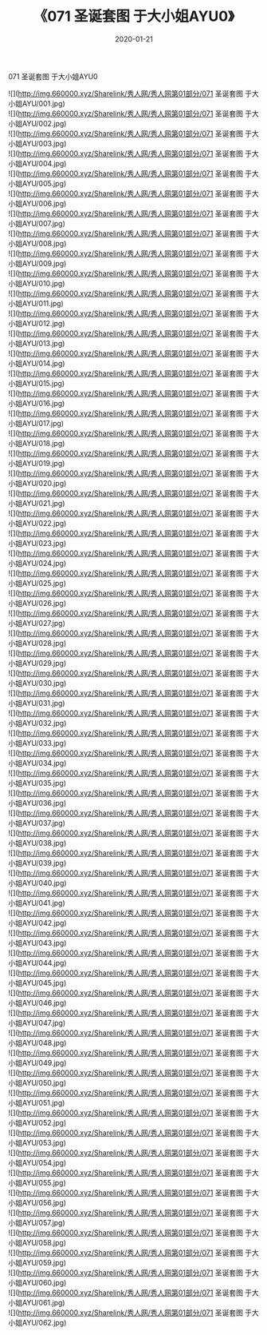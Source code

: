﻿---
layout: post
title:  《071 圣诞套图 于大小姐AYU0》
date:   2020-01-21
img: http://img.660000.xyz/Sharelink/秀人网/秀人网第01部分/071 圣诞套图 于大小姐AYU0/000.jpg
categories: [美女, 清纯, 唯美]
---

071 圣诞套图 于大小姐AYU0

  ![](http://img.660000.xyz/Sharelink/秀人网/秀人网第01部分/071 圣诞套图 于大小姐AYU/001.jpg) <br> ![](http://img.660000.xyz/Sharelink/秀人网/秀人网第01部分/071 圣诞套图 于大小姐AYU/002.jpg) <br> ![](http://img.660000.xyz/Sharelink/秀人网/秀人网第01部分/071 圣诞套图 于大小姐AYU/003.jpg) <br> ![](http://img.660000.xyz/Sharelink/秀人网/秀人网第01部分/071 圣诞套图 于大小姐AYU/004.jpg) <br> ![](http://img.660000.xyz/Sharelink/秀人网/秀人网第01部分/071 圣诞套图 于大小姐AYU/005.jpg) <br> ![](http://img.660000.xyz/Sharelink/秀人网/秀人网第01部分/071 圣诞套图 于大小姐AYU/006.jpg) <br> ![](http://img.660000.xyz/Sharelink/秀人网/秀人网第01部分/071 圣诞套图 于大小姐AYU/007.jpg) <br> ![](http://img.660000.xyz/Sharelink/秀人网/秀人网第01部分/071 圣诞套图 于大小姐AYU/008.jpg) <br> ![](http://img.660000.xyz/Sharelink/秀人网/秀人网第01部分/071 圣诞套图 于大小姐AYU/009.jpg) <br> ![](http://img.660000.xyz/Sharelink/秀人网/秀人网第01部分/071 圣诞套图 于大小姐AYU/010.jpg) <br> ![](http://img.660000.xyz/Sharelink/秀人网/秀人网第01部分/071 圣诞套图 于大小姐AYU/011.jpg) <br> ![](http://img.660000.xyz/Sharelink/秀人网/秀人网第01部分/071 圣诞套图 于大小姐AYU/012.jpg) <br> ![](http://img.660000.xyz/Sharelink/秀人网/秀人网第01部分/071 圣诞套图 于大小姐AYU/013.jpg) <br> ![](http://img.660000.xyz/Sharelink/秀人网/秀人网第01部分/071 圣诞套图 于大小姐AYU/014.jpg) <br> ![](http://img.660000.xyz/Sharelink/秀人网/秀人网第01部分/071 圣诞套图 于大小姐AYU/015.jpg) <br> ![](http://img.660000.xyz/Sharelink/秀人网/秀人网第01部分/071 圣诞套图 于大小姐AYU/016.jpg) <br> ![](http://img.660000.xyz/Sharelink/秀人网/秀人网第01部分/071 圣诞套图 于大小姐AYU/017.jpg) <br> ![](http://img.660000.xyz/Sharelink/秀人网/秀人网第01部分/071 圣诞套图 于大小姐AYU/018.jpg) <br> ![](http://img.660000.xyz/Sharelink/秀人网/秀人网第01部分/071 圣诞套图 于大小姐AYU/019.jpg) <br> ![](http://img.660000.xyz/Sharelink/秀人网/秀人网第01部分/071 圣诞套图 于大小姐AYU/020.jpg) <br> ![](http://img.660000.xyz/Sharelink/秀人网/秀人网第01部分/071 圣诞套图 于大小姐AYU/021.jpg) <br> ![](http://img.660000.xyz/Sharelink/秀人网/秀人网第01部分/071 圣诞套图 于大小姐AYU/022.jpg) <br> ![](http://img.660000.xyz/Sharelink/秀人网/秀人网第01部分/071 圣诞套图 于大小姐AYU/023.jpg) <br> ![](http://img.660000.xyz/Sharelink/秀人网/秀人网第01部分/071 圣诞套图 于大小姐AYU/024.jpg) <br> ![](http://img.660000.xyz/Sharelink/秀人网/秀人网第01部分/071 圣诞套图 于大小姐AYU/025.jpg) <br> ![](http://img.660000.xyz/Sharelink/秀人网/秀人网第01部分/071 圣诞套图 于大小姐AYU/026.jpg) <br> ![](http://img.660000.xyz/Sharelink/秀人网/秀人网第01部分/071 圣诞套图 于大小姐AYU/027.jpg) <br> ![](http://img.660000.xyz/Sharelink/秀人网/秀人网第01部分/071 圣诞套图 于大小姐AYU/028.jpg) <br> ![](http://img.660000.xyz/Sharelink/秀人网/秀人网第01部分/071 圣诞套图 于大小姐AYU/029.jpg) <br> ![](http://img.660000.xyz/Sharelink/秀人网/秀人网第01部分/071 圣诞套图 于大小姐AYU/030.jpg) <br> ![](http://img.660000.xyz/Sharelink/秀人网/秀人网第01部分/071 圣诞套图 于大小姐AYU/031.jpg) <br> ![](http://img.660000.xyz/Sharelink/秀人网/秀人网第01部分/071 圣诞套图 于大小姐AYU/032.jpg) <br> ![](http://img.660000.xyz/Sharelink/秀人网/秀人网第01部分/071 圣诞套图 于大小姐AYU/033.jpg) <br> ![](http://img.660000.xyz/Sharelink/秀人网/秀人网第01部分/071 圣诞套图 于大小姐AYU/034.jpg) <br> ![](http://img.660000.xyz/Sharelink/秀人网/秀人网第01部分/071 圣诞套图 于大小姐AYU/035.jpg) <br> ![](http://img.660000.xyz/Sharelink/秀人网/秀人网第01部分/071 圣诞套图 于大小姐AYU/036.jpg) <br> ![](http://img.660000.xyz/Sharelink/秀人网/秀人网第01部分/071 圣诞套图 于大小姐AYU/037.jpg) <br> ![](http://img.660000.xyz/Sharelink/秀人网/秀人网第01部分/071 圣诞套图 于大小姐AYU/038.jpg) <br> ![](http://img.660000.xyz/Sharelink/秀人网/秀人网第01部分/071 圣诞套图 于大小姐AYU/039.jpg) <br> ![](http://img.660000.xyz/Sharelink/秀人网/秀人网第01部分/071 圣诞套图 于大小姐AYU/040.jpg) <br> ![](http://img.660000.xyz/Sharelink/秀人网/秀人网第01部分/071 圣诞套图 于大小姐AYU/041.jpg) <br> ![](http://img.660000.xyz/Sharelink/秀人网/秀人网第01部分/071 圣诞套图 于大小姐AYU/042.jpg) <br> ![](http://img.660000.xyz/Sharelink/秀人网/秀人网第01部分/071 圣诞套图 于大小姐AYU/043.jpg) <br> ![](http://img.660000.xyz/Sharelink/秀人网/秀人网第01部分/071 圣诞套图 于大小姐AYU/044.jpg) <br> ![](http://img.660000.xyz/Sharelink/秀人网/秀人网第01部分/071 圣诞套图 于大小姐AYU/045.jpg) <br> ![](http://img.660000.xyz/Sharelink/秀人网/秀人网第01部分/071 圣诞套图 于大小姐AYU/046.jpg) <br> ![](http://img.660000.xyz/Sharelink/秀人网/秀人网第01部分/071 圣诞套图 于大小姐AYU/047.jpg) <br> ![](http://img.660000.xyz/Sharelink/秀人网/秀人网第01部分/071 圣诞套图 于大小姐AYU/048.jpg) <br> ![](http://img.660000.xyz/Sharelink/秀人网/秀人网第01部分/071 圣诞套图 于大小姐AYU/049.jpg) <br> ![](http://img.660000.xyz/Sharelink/秀人网/秀人网第01部分/071 圣诞套图 于大小姐AYU/050.jpg) <br> ![](http://img.660000.xyz/Sharelink/秀人网/秀人网第01部分/071 圣诞套图 于大小姐AYU/051.jpg) <br> ![](http://img.660000.xyz/Sharelink/秀人网/秀人网第01部分/071 圣诞套图 于大小姐AYU/052.jpg) <br> ![](http://img.660000.xyz/Sharelink/秀人网/秀人网第01部分/071 圣诞套图 于大小姐AYU/053.jpg) <br> ![](http://img.660000.xyz/Sharelink/秀人网/秀人网第01部分/071 圣诞套图 于大小姐AYU/054.jpg) <br> ![](http://img.660000.xyz/Sharelink/秀人网/秀人网第01部分/071 圣诞套图 于大小姐AYU/055.jpg) <br> ![](http://img.660000.xyz/Sharelink/秀人网/秀人网第01部分/071 圣诞套图 于大小姐AYU/056.jpg) <br> ![](http://img.660000.xyz/Sharelink/秀人网/秀人网第01部分/071 圣诞套图 于大小姐AYU/057.jpg) <br> ![](http://img.660000.xyz/Sharelink/秀人网/秀人网第01部分/071 圣诞套图 于大小姐AYU/058.jpg) <br> ![](http://img.660000.xyz/Sharelink/秀人网/秀人网第01部分/071 圣诞套图 于大小姐AYU/059.jpg) <br> ![](http://img.660000.xyz/Sharelink/秀人网/秀人网第01部分/071 圣诞套图 于大小姐AYU/060.jpg) <br> ![](http://img.660000.xyz/Sharelink/秀人网/秀人网第01部分/071 圣诞套图 于大小姐AYU/061.jpg) <br> ![](http://img.660000.xyz/Sharelink/秀人网/秀人网第01部分/071 圣诞套图 于大小姐AYU/062.jpg) <br>